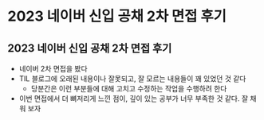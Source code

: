 # 2023 네이버 신입 공채 2차 면접 후기

## 2023 네이버 신입 공채 2차 면접 후기

- 네이버 2차 면접을 봤다
- TIL 블로그에 오래된 내용이나 잘못되고, 잘 모르는 내용들이 꽤 있었던 것 같다
  - 당분간은 이런 부분들에 대해 고치고 수정하는 작업을 수행하려 한다
- 이번 면접에서 더 뼈저리게 느낀 점이, 깊이 있는 공부가 너무 부족한 것 같다. 잘 채워 보자
